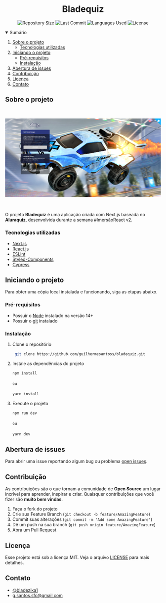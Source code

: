 <h1 align="center">Bladequiz</h1>

<p align="center">
  <img src="https://img.shields.io/github/repo-size/guilhermesantoss/bladequiz?style=for-the-badge&color=darkblue" alt="Repository Size" />
  <img src="https://img.shields.io/github/last-commit/guilhermesantoss/bladequiz?style=for-the-badge&color=darkblue" alt="Last Commit" />
  <img src="https://img.shields.io/github/languages/count/guilhermesantoss/bladequiz?style=for-the-badge&color=darkblue" alt="Languages Used" />
  <img src="https://img.shields.io/github/license/guilhermesantoss/bladequiz?style=for-the-badge&color=darkblue" alt="License" />
</p>

<details open="open">
  <summary>Sumário</summary>
  <ol>
    <li>
      <a href="#sobre-o-projeto">Sobre o projeto</a>
      <ul>
        <li><a href="#tecnologias-utilizadas">Tecnologias utilizadas</a></li>
      </ul>
    </li>
    <li>
      <a href="#iniciando-o-projeto">Iniciando o projeto</a>
      <ul>
        <li><a href="#pré-requisitos">Pré-requisitos</a></li>
        <li><a href="#instalação">Instalação</a></li>
      </ul>
    </li>
    <li><a href="#abertura-de-issues">Abertura de issues</a></li>
    <li><a href="#contribuição">Contribuição</a></li>
    <li><a href="#licença">Licença</a></li>
    <li><a href="#contato">Contato</a></li>
  </ol>
</details>

## Sobre o projeto

<br />
<p align="center"><img src="https://raw.githubusercontent.com/guilhermesantoss/bladequiz/main/public/bg-bladequiz.png" alt="Logo" /></p>
<br />

O projeto **Bladequiz** é uma aplicação criada com Next.js baseada no **Aluraquiz**, desenvolvida durante a semana #ImersãoReact v2.

### Tecnologias utilizadas

- [Next.js](https://nextjs.org/)
- [React.js](https://reactjs.org/)
- [ESLint](https://eslint.org/)
- [Styled-Components](https://styled-components.com/)
- [Cypress](https://www.cypress.io/)

## Iniciando o projeto

Para obter uma cópia local instalada e funcionando, siga as etapas abaixo.

### Pré-requisitos

- Possuir o [Node](https://nodejs.org/en/) instalado na versão 14+
- Possuir o [git](http://git-scm.com) instalado

### Instalação

1. Clone o repositório
   ```sh
    git clone https://github.com/guilhermesantoss/bladequiz.git
   ```
2. Instale as dependências do projeto

   ```sh
   npm install

   ou

   yarn install
   ```

3. Execute o projeto

   ```sh
   npm run dev

   ou

   yarn dev
   ```

## Abertura de issues

Para abrir uma issue reportando algum bug ou problema [open issues](https://github.com/guilhermesantoss/bladequiz/issues).

## Contribuição

As contribuições são o que tornam a comunidade de **Open Source** um lugar incrível para aprender, inspirar e criar. Quaisquer contribuições que você fizer são **muito bem vindas**.

1. Faça o fork do projeto
2. Crie sua Feature Branch (`git checkout -b feature/AmazingFeature`)
3. Commit suas alterações (`git commit -m 'Add some AmazingFeature'`)
4. Dê um push na sua branch (`git push origin feature/AmazingFeature`)
5. Abra um Pull Request

## Licença

Esse projeto está sob a licença MIT. Veja o arquivo [LICENSE](LICENSE) para mais detalhes.

## Contato

- [@bladezika1](https://twitter.com/bladezika1)
- [g.santos.sfc@gmail.com](mailto:g.santos.sfc@gmail.com)
